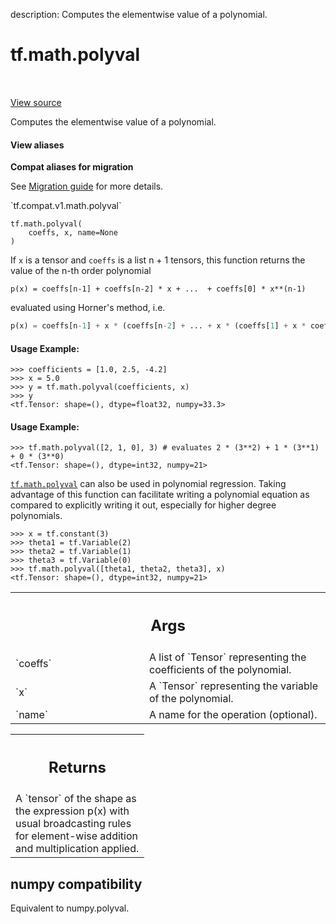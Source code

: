 description: Computes the elementwise value of a polynomial.

<div itemscope itemtype="http://developers.google.com/ReferenceObject">
<meta itemprop="name" content="tf.math.polyval" />
<meta itemprop="path" content="Stable" />
</div>

# tf.math.polyval

<!-- Insert buttons and diff -->

<table class="tfo-notebook-buttons tfo-api nocontent" align="left">

</table>

<a target="_blank" href="/code/stable/tensorflow/python/ops/math_ops.py">View source</a>



Computes the elementwise value of a polynomial.

<section class="expandable">
  <h4 class="showalways">View aliases</h4>
  <p>
<b>Compat aliases for migration</b>
<p>See
<a href="https://www.tensorflow.org/guide/migrate">Migration guide</a> for
more details.</p>
<p>`tf.compat.v1.math.polyval`</p>
</p>
</section>

<pre class="devsite-click-to-copy prettyprint lang-py tfo-signature-link">
<code>tf.math.polyval(
    coeffs, x, name=None
)
</code></pre>



<!-- Placeholder for "Used in" -->

If `x` is a tensor and `coeffs` is a list n + 1 tensors,
this function returns the value of the n-th order polynomial

`p(x) = coeffs[n-1] + coeffs[n-2] * x + ...  + coeffs[0] * x**(n-1)`

evaluated using Horner's method, i.e.

```python
p(x) = coeffs[n-1] + x * (coeffs[n-2] + ... + x * (coeffs[1] + x * coeffs[0]))
```

#### Usage Example:



```
>>> coefficients = [1.0, 2.5, -4.2]
>>> x = 5.0
>>> y = tf.math.polyval(coefficients, x)
>>> y
<tf.Tensor: shape=(), dtype=float32, numpy=33.3>
```

#### Usage Example:



```
>>> tf.math.polyval([2, 1, 0], 3) # evaluates 2 * (3**2) + 1 * (3**1) + 0 * (3**0)
<tf.Tensor: shape=(), dtype=int32, numpy=21>
```

<a href="../../tf/math/polyval.md"><code>tf.math.polyval</code></a> can also be used in polynomial regression. Taking
advantage of this function can facilitate writing a polynomial equation
as compared to explicitly writing it out, especially for higher degree
polynomials.

```
>>> x = tf.constant(3)
>>> theta1 = tf.Variable(2)
>>> theta2 = tf.Variable(1)
>>> theta3 = tf.Variable(0)
>>> tf.math.polyval([theta1, theta2, theta3], x)
<tf.Tensor: shape=(), dtype=int32, numpy=21>
```

<!-- Tabular view -->
 <table class="responsive fixed orange">
<colgroup><col width="214px"><col></colgroup>
<tr><th colspan="2"><h2 class="add-link">Args</h2></th></tr>

<tr>
<td>
`coeffs`
</td>
<td>
A list of `Tensor` representing the coefficients of the polynomial.
</td>
</tr><tr>
<td>
`x`
</td>
<td>
A `Tensor` representing the variable of the polynomial.
</td>
</tr><tr>
<td>
`name`
</td>
<td>
A name for the operation (optional).
</td>
</tr>
</table>



<!-- Tabular view -->
 <table class="responsive fixed orange">
<colgroup><col width="214px"><col></colgroup>
<tr><th colspan="2"><h2 class="add-link">Returns</h2></th></tr>
<tr class="alt">
<td colspan="2">
A `tensor` of the shape as the expression p(x) with usual broadcasting
rules for element-wise addition and multiplication applied.
</td>
</tr>

</table>




 <section><devsite-expandable expanded>
 <h2 class="showalways">numpy compatibility</h2>

Equivalent to numpy.polyval.


 </devsite-expandable></section>

